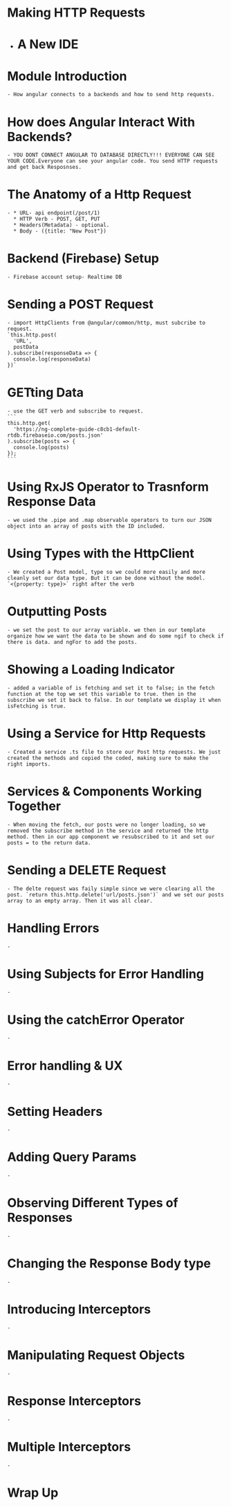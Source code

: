 # Making HTTP Requests
  - # A New IDE
  # Module Introduction
    - How angular connects to a backends and how to send http requests.
  # How does Angular Interact With Backends?
    - YOU DONT CONNECT ANGULAR TO DATABASE DIRECTLY!!! EVERYONE CAN SEE YOUR CODE.Everyone can see your angular code. You send HTTP requests and get back Resposnses.
  # The Anatomy of a Http Request
    - * URL- api endpoint(/post/1)
      * HTTP Verb - POST, GET, PUT 
      * Headers(Metadata) - optional.
      * Body - ({title: "New Post"})
  # Backend (Firebase) Setup
    - Firebase account setup- Realtime DB
  # Sending a POST Request
    - import HttpClients from @angular/common/http, must subcribe to request.
    `this.http.post(
      'URL',
      postData
    ).subscribe(responseData => {
      console.log(responseData)
    })`
  # GETting Data
    - use the GET verb and subscribe to request.
    ```
    this.http.get(
      'https://ng-complete-guide-c8cb1-default-rtdb.firebaseio.com/posts.json'
    ).subscribe(posts => {
      console.log(posts)
    });
    ```
  
  # Using RxJS Operator to Trasnform Response Data
    - we used the .pipe and .map observable operators to turn our JSON object into an array of posts with the ID included.
  # Using Types with the HttpClient
    - We created a Post model, type so we could more easily and more cleanly set our data type. But it can be done without the model. `<{property: type}>` right after the verb
  # Outputting Posts
    - we set the post to our array variable. we then in our template organize how we want the data to be shown and do some ngif to check if there is data. and ngFor to add the posts.
  # Showing a Loading Indicator
    - added a variable of is fetching and set it to false; in the fetch function at the top we set this variable to true. then in the subscribe we set it back to false. In our template we display it when isFetching is true.
  # Using a Service for Http Requests
    - Created a service .ts file to store our Post http requests. We just created the methods and copied the coded, making sure to make the right imports.
  # Services & Components Working Together
    - When moving the fetch, our posts were no longer loading, so we removed the subscribe method in the service and returned the http method. then in our app component we resubscribed to it and set our posts = to the return data.
  # Sending a DELETE Request
    - The delte request was faily simple since we were clearing all the post. `return this.http.delete('url/posts.json')` and we set our posts array to an empty array. Then it was all clear.
  # Handling Errors
    - 
  # Using Subjects for Error Handling
    - 
  # Using the catchError Operator
    - 
  # Error handling & UX
    - 
  # Setting Headers
    - 
  # Adding Query Params
    - 
  # Observing Different Types of Responses
    - 
  # Changing the Response Body type
    - 
  # Introducing Interceptors
    - 
  # Manipulating Request Objects
    - 
  # Response Interceptors
    - 
  # Multiple Interceptors
    - 
  # Wrap Up
  